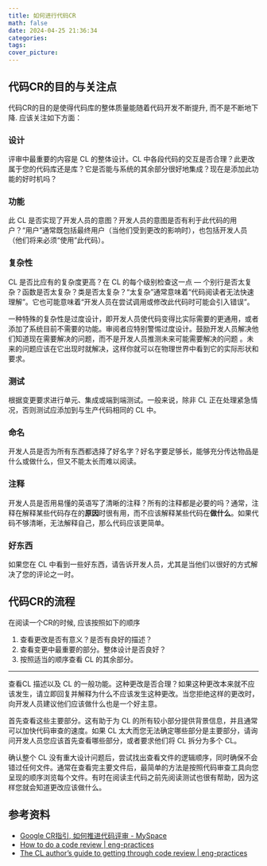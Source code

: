 ```yaml
---
title: 如何进行代码CR
math: false
date: 2024-04-25 21:36:34
categories:
tags:
cover_picture:
---
```



代码CR的目的与关注点
------------------------

代码CR的目的是使得代码库的整体质量能随着代码开发不断提升, 而不是不断地下降. 应该关注如下方面：

### 设计

评审中最重要的内容是 CL 的整体设计。CL 中各段代码的交互是否合理？此更改属于您的代码库还是库？它是否能与系统的其余部分很好地集成？现在是添加此功能的好时机吗？

### 功能

此 CL 是否实现了开发人员的意图？开发人员的意图是否有利于此代码的用户？“用户”通常既包括最终用户（当他们受到更改的影响时），也包括开发人员（他们将来必须“使用”此代码）。

### 复杂性

CL 是否比应有的复杂度更高？在 CL 的每个级别检查这一点 — 个别行是否太复杂？函数是否太复杂？类是否太复杂？“太复杂”通常意味着“代码阅读者无法快速理解”。它也可能意味着“开发人员在尝试调用或修改此代码时可能会引入错误”。

一种特殊的复杂性是过度设计，即开发人员使代码变得比实际需要的更通用，或者添加了系统目前不需要的功能。审阅者应特别警惕过度设计。鼓励开发人员解决他们知道现在需要解决的问题，而不是开发人员推测未来可能需要解决的问题 。未来的问题应该在它出现时就解决，这样你就可以在物理世界中看到它的实际形状和要求。


### 测试


根据变更要求进行单元、集成或端到端测试。一般来说，除非 CL 正在处理紧急情况，否则测试应添加到与生产代码相同的 CL 中。

### 命名

开发人员是否为所有东西都选择了好名字？好名字要足够长，能够充分传达物品是什么或做什么，但又不能太长而难以阅读。


### 注释

开发人员是否用易懂的英语写了清晰的注释？所有的注释都是必要的吗？通常，注释在解释某些代码存在的**原因**时很有用，而不应该解释某些代码在**做什么**。如果代码不够清晰，无法解释自己，那么代码应该更简单。

### 好东西

如果您在 CL 中看到一些好东西，请告诉开发人员，尤其是当他们以很好的方式解决了您的评论之一时。


代码CR的流程
------------

在阅读一个CR的时候, 应该按照如下的顺序

1. 查看更改是否有意义？是否有良好的描述？
2. 查看变更中最重要的部分。整体设计是否良好？
3. 按照适当的顺序查看 CL 的其余部分。

-------

查看CL 描述以及 CL 的一般功能。这种更改是否合理？如果这种更改本来就不应该发生，请立即回复并解释为什么不应该发生这种更改。当您拒绝这样的更改时，向开发人员建议他们应该做什么也是一个好主意。

首先查看这些主要部分。这有助于为 CL 的所有较小部分提供背景信息，并且通常可以加快代码审查的速度。如果 CL 太大而您无法确定哪些部分是主要部分，请询问开发人员您应该首先查看哪些部分，或者要求他们将 CL 拆分为多个 CL。

确认整个 CL 没有重大设计问题后，尝试找出查看文件的逻辑顺序，同时确保不会错过任何文件。通常在查看完主要文件后，最简单的方法是按照代码审查工具向您呈现的顺序浏览每个文件。有时在阅读主代码之前先阅读测试也很有帮助，因为这样您就会知道更改应该做什么。




参考资料
-----------

- [Google CR指引, 如何推进代码评审 - MySpace](https://www.hitzhangjie.pro/blog/2019-09-10-%E5%A6%82%E4%BD%95%E6%9B%B4%E5%A5%BD%E5%9C%B0%E8%BF%9B%E8%A1%8C%E4%BB%A3%E7%A0%81review/)
- [How to do a code review | eng-practices](https://google.github.io/eng-practices/review/reviewer/)
- [The CL author’s guide to getting through code review | eng-practices](https://google.github.io/eng-practices/review/developer/)

